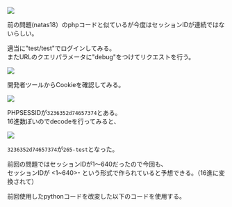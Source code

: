 ![](img/natas19-1.png)  

前の問題(natas18）のphpコードと似ているが今度はセッションIDが連続ではないらしい。  

適当に"test/test"でログインしてみる。  
またURLのクエリパラメータに"debug"をつけてリクエストを行う。  

![](img/natas19-2.png)  

開発者ツールからCookieを確認してみる。  

![](img/natas19-3.png)  


PHPSESSIDが`3236352d74657374`とある。  
16進数ぽいのでdecodeを行ってみると、  

![](img/natas19-4.png)  

`3236352d74657374`が`265-test`となった。  

前回の問題ではセッションIDが1〜640だったので今回も、  
セッションIDが <1~640>-<username> という形式で作られていると予想できる。（16進に変換されて）  


前回使用したpythonコードを改変した以下のコードを使用する。  

